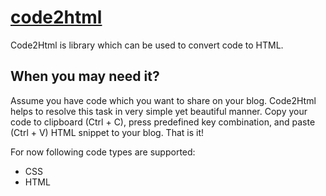 [code2html](http://ssinica.github.com/code2html/)
=========== 

Code2Html is library which can be used to convert code to HTML.

When you may need it?
---------------------

Assume you have code which you want to share on your blog. Code2Html helps
to resolve this task in very simple yet beautiful manner. Copy your code to
clipboard (Ctrl + C), press predefined key combination, and paste (Ctrl + V)
HTML snippet to your blog. That is it!

For now following code types are supported:
* CSS
* HTML

